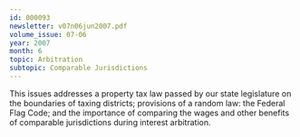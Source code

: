 ```yaml
---
id: 000093
newsletter: v07n06jun2007.pdf
volume_issue: 07-06
year: 2007
month: 6
topic: Arbitration
subtopic: Comparable Jurisdictions
---
```


This issues addresses a property tax law passed by our state legislature on the boundaries of taxing districts; provisions of a random law: the Federal Flag Code; and the importance of comparing the wages and other benefits of comparable jurisdictions during interest arbitration.